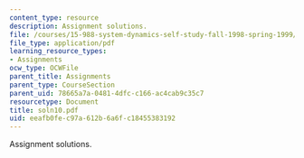 ```yaml
---
content_type: resource
description: Assignment solutions.
file: /courses/15-988-system-dynamics-self-study-fall-1998-spring-1999/eeafb0fec97a612b6a6fc18455383192_soln10.pdf
file_type: application/pdf
learning_resource_types:
- Assignments
ocw_type: OCWFile
parent_title: Assignments
parent_type: CourseSection
parent_uid: 78665a7a-0481-4dfc-c166-ac4cab9c35c7
resourcetype: Document
title: soln10.pdf
uid: eeafb0fe-c97a-612b-6a6f-c18455383192
---
```

Assignment solutions.

